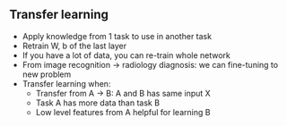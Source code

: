 ## Transfer learning
- Apply knowledge from 1 task to use in another task
- Retrain W, b of the last layer
- If you have a lot of data, you can re-train whole network
- From image recognition -> radiology diagnosis: we can fine-tuning to new problem
- Transfer learning when:
    - Transfer from A -> B: A and B has same input X
    - Task A has more data than task B
    - Low level features from A helpful for learning B
